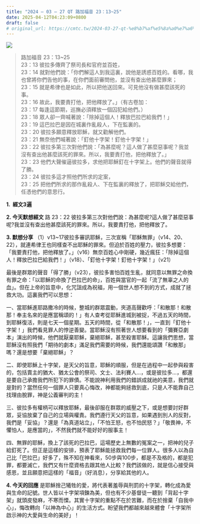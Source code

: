 ```yaml
---
title: "2024 – 03 – 27 QT 路加福音 23：13~25"
date: 2025-04-12T04:23:09+0800
draft: false
# original_url: https://cmtc.tw/2024-03-27-qt-%e8%b7%af%e5%8a%a0%e7%a6%8f%e9%9f%b3-23%ef%bc%9a1325
---
```


![](/images/qt.jpg)
> 路加福音 23：13\~25  
> 23：13 彼拉多傳齊了祭司長和官府並百姓，  
> 23：14 就對他們說：「你們解這人到我這裏，說他是誘惑百姓的。看哪，我也曾將你們告他的事，在你們面前審問他，並沒有查出他甚麼罪來；  
> 23：15 就是希律也是如此，所以把他送回來。可見他沒有做甚麼該死的事。  
> 23：16 故此，我要責打他，把他釋放了。」（有古卷加：  
> 23：17 每逢這節期，巡撫必須釋放一個囚犯給他們。）  
> 23：18 眾人卻一齊喊著說：「除掉這個人！釋放巴拉巴給我們！」  
> 23：19 這巴拉巴是因在城裏作亂殺人，下在監裏的。  
> 23：20 彼拉多願意釋放耶穌，就又勸解他們。  
> 23：21 無奈他們喊著說：「釘他十字架！釘他十字架！」  
> 23：22 彼拉多第三次對他們說：「為甚麼呢？這人做了甚麼惡事呢？我並沒有查出他甚麼該死的罪來。所以，我要責打他，把他釋放了。」  
> 23：23 他們大聲催逼彼拉多，求他把耶穌釘在十字架上。他們的聲音就得了勝。  
> 23：24 彼拉多這才照他們所求的定案，  
> 23：25 把他們所求的那作亂殺人、下在監裏的釋放了，把耶穌交給他們，任憑他們的意思行。

**1.  經文3遍**

**2. 今天默想經文**
路 23：22 彼拉多第三次對他們說：為甚麼呢?這人做了甚麼惡事呢?我並沒有查出他甚麼該死的罪來。所以，我要責打他，把他釋放了。

**3. 默想分享**
（1）v13\~17彼拉多審訊耶穌，三次宣稱「耶穌無罪」（v14、20、22），就連希律王也同樣查不出耶穌的罪來。但迫於百姓的壓力，彼拉多想要：「我要責打他，把他釋放了。」（v16）無奈百姓心中剛硬，幾近瘋狂：「除掉這個人！釋放巴拉巴給我們！」（v18）、「釘他十字架！釘他十字架！」（v21）

最後是群眾的聲音「得了勝」（v23），彼拉多害怕百姓生亂，就同意以無罪之命換有罪之命：「以耶穌的命換了巴拉巴的命」，百姓與當官的一起「流了無辜之人的血」。但在上帝的旨意中，化咒詛成為祝福，用一個世人想不到的方式，成就了拯救大功。這裏我們可以思想：

一、當耶穌進耶路撒冷的時候，整城的群眾震動，夾道高聲歡呼：「和散那！和散那！奉主名來的是應當稱頌的！」有人查考從耶穌進城到被捉，不過五天的時間，到耶穌復活，則是七天一個星期。五天的時間，從「和散那！」，一直到「釘他十字架！」我們看見罪人的悖逆善變。當耶穌沒有照著世人想要看到的「彌賽亞劇本」演出的時候，他們就厭棄耶穌，棄絕耶穌，甚至殺害耶穌。這讓我們思想，當耶穌沒有照我們「期待的劇本」滿足我們需要的時候，我們還能頌讚「和散那」嗎？還是想要「棄絕耶穌」？

二、即使耶穌上十字架，是天父的旨意，耶穌的順服，但是在過程中一起參與殺害的，包括賣主的猶大、猶太公會的祭司、文士、法利賽人…，或是彼拉多…，都還是要自己承擔我們所犯下的罪債。不能說神利用我們的錯誤成就祂的美意，我們就是對的？當然任何一個罪人只要真心悔改，神都能夠拯救到底，只是人不能靠自己找理由脫罪，神是公義審判的主！

三、彼拉多有權柄可以釋放耶穌，最後卻服在群眾的威壓之下，或是想要討好群眾，妥協放棄了自己的立場與權責。我們遵行天父的旨意，如果遇到別人的反對，我們是「妥協」？還是「為真道站立」，「不怕王怒，也不怕民怒？」「敬畏神，不懼怕人，是應當的」，不然我們就不能好好的服事主！

四、無罪的耶穌，換上了該死的巴拉巴，這場歷史上無數的冤案之一，把神的兒子給釘死了。但正是這樣的安排，預表了耶穌能拯救我們每一位罪人。很多人以為自己比「巴拉巴」好多了，殊不知在神看來，50步與100步，都是不及格的，都是犯罪，都要滅亡，我們又有什麼資格去跟其他人比較？我們該做的，就是信心接受與感恩，並且願意把這樣的「福音」（好消息），分享給其他的人。

**4. 今天的回應**
是耶穌捨己犧牲的愛，將代表著羞辱與刑罰的十字架，轉化成為愛與生命的記號。世人皆以十字架項鍊為美，但也有不少基督徒一聽到「背起十字架」就頭皮發麻，不寒而慄。其實十字架的重點不在於苦難，而在於捨棄「自我中心」，悔改轉向「以神為中心」的生活方式。盼望我們都越來越來體會「十字架所啟示神的大愛與生命的美好」！
